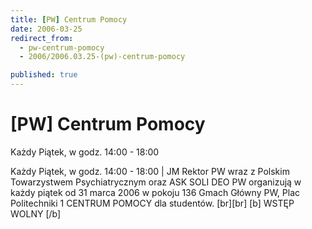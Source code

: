 ```yaml
---
title: [PW] Centrum Pomocy
date: 2006-03-25
redirect_from: 
  - pw-centrum-pomocy
  - 2006/2006.03.25-(pw)-centrum-pomocy

published: true
---
```




# [PW] Centrum Pomocy

<time>Każdy Piątek, w godz. 14:00 - 18:00</time>

Każdy Piątek, w godz. 14:00 - 18:00 | JM Rektor PW wraz z Polskim Towarzystwem Psychiatrycznym oraz ASK SOLI DEO PW organizują w każdy piątek od 31 marca 2006 w pokoju 136 Gmach Główny PW, Plac Politechniki 1 CENTRUM POMOCY dla studentów. [br][br] [b] WSTĘP WOLNY [/b]

<!--CONTENT FROM OLD SERVER (jos before 2013): Każdy Piątek, w godz. 14:00 - 18:00 | JM Rektor PW wraz z Polskim Towarzystwem Psychiatrycznym oraz ASK SOLI DEO PW organizują w każdy piątek od 31 marca 2006 w pokoju 136 Gmach Główny PW, Plac Politechniki 1 CENTRUM POMOCY dla studentów. [br][br] [b] WSTĘP WOLNY [/b]
-->

<!--{{json:{"created_date":"2006-03-25 22:42:25","publish_down":"0000-00-00 00:00:00","id":"323"}}}-->